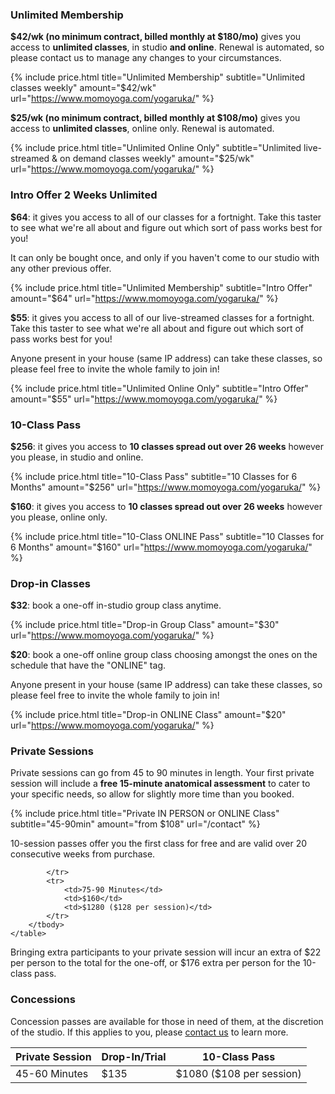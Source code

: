 
### Unlimited Membership

**$42/wk (no minimum contract, billed monthly at $180/mo)** gives you access to **unlimited classes**, in studio **and online**. Renewal is automated, so please contact us to manage any changes to your circumstances.   


{% include price.html title="Unlimited Membership" subtitle="Unlimited classes weekly" amount="$42/wk" url="https://www.momoyoga.com/yogaruka/" %}


**$25/wk (no minimum contract, billed monthly at $108/mo)** gives you access to **unlimited classes**, online only. Renewal is automated.   


{% include price.html title="Unlimited Online Only" subtitle="Unlimited live-streamed & on demand classes weekly" amount="$25/wk" url="https://www.momoyoga.com/yogaruka/" %}



### Intro Offer 2 Weeks Unlimited

**$64**: it gives you access to all of our classes for a fortnight. Take this taster to see what we're all about and figure out which sort of pass works best for you!  

It can only be bought once, and only if you haven't come to our studio with any other previous offer.


{% include price.html title="Unlimited Membership" subtitle="Intro Offer" amount="$64" url="https://www.momoyoga.com/yogaruka/" %}


**$55**: it gives you access to all of our live-streamed classes for a fortnight. Take this taster to see what we're all about and figure out which sort of pass works best for you!  

Anyone present in your house (same IP address) can take these classes, so please feel free to invite the whole family to join in!


{% include price.html title="Unlimited Online Only" subtitle="Intro Offer" amount="$55" url="https://www.momoyoga.com/yogaruka/" %}



### 10-Class Pass

**$256**: it gives you access to **10 classes spread out over 26 weeks** however you please, in studio and online.   

{% include price.html title="10-Class Pass" subtitle="10 Classes for 6 Months" amount="$256" url="https://www.momoyoga.com/yogaruka/" %}


**$160**: it gives you access to **10 classes spread out over 26 weeks** however you please, online only.   

{% include price.html title="10-Class ONLINE Pass" subtitle="10 Classes for 6 Months" amount="$160" url="https://www.momoyoga.com/yogaruka/" %}



### Drop-in Classes

**$32**: book a one-off in-studio group class anytime.


{% include price.html title="Drop-in Group Class" amount="$30" url="https://www.momoyoga.com/yogaruka/" %}


**$20**: book a one-off online group class choosing amongst the ones on the schedule that have the "ONLINE" tag.

Anyone present in your house (same IP address) can take these classes, so please feel free to invite the whole family to join in!


{% include price.html title="Drop-in ONLINE Class" amount="$20" url="https://www.momoyoga.com/yogaruka/" %}



### Private Sessions 

Private sessions can go from 45 to 90 minutes in length. Your first private session will include a **free 15-minute anatomical assessment** to cater to your specific needs, so allow for slightly more time than you booked.

{% include price.html title="Private IN PERSON or ONLINE Class" subtitle="45-90min" amount="from $108" url="/contact" %}
 
10-session passes offer you the first class for free and are valid over 20 consecutive weeks from purchase. 

<div class="card m-top--md">
	<table class="table"> 
		<thead>
			<tr>
				<th>Private Session</th>
				<th>Drop-In/Trial</th>
				<th>
					10-Class Pass
				</th>
			</tr>
		</thead>
		<tbody>
			<tr>
				<td>45-60 Minutes</td>
				<td>$135</td>
				<td>$1080 ($108 per session)</td>
	
			</tr>
			<tr>
				<td>75-90 Minutes</td>
				<td>$160</td>
				<td>$1280 ($128 per session)</td>
			</tr>
		</tbody>
	</table>
</div>

Bringing extra participants to your private session will incur an extra of $22 per person to the total for the one-off, or $176 extra per person for the 10-class pass. 


### Concessions  

Concession passes are available for those in need of them, at the discretion of the studio. If this applies to you, please [contact us](/contact/) to learn more.
